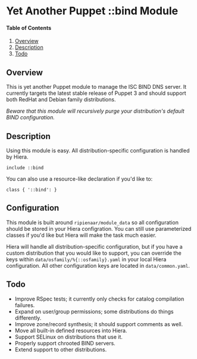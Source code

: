 # Yet Another Puppet ::bind Module

#### Table of Contents

 1. [Overview](#overview)
 2. [Description](#description)
 3. [Todo](#todo)

## Overview

This is yet another Puppet module to manage the ISC BIND DNS server. It currently targets the
latest stable release of Puppet 3 and should support both RedHat and Debian family distributions.

*Beware that this module will recursively purge your distribution's default BIND configuration.*

## Description

Using this module is easy. All distribution-specific configuration is handled by Hiera.

    include ::bind

You can also use a resource-like declaration if you'd like to:

    class { '::bind': }

## Configuration

This module is built around `ripienaar/module_data` so all configuration should be stored in your
Hiera configration. You can still use parameterized classes if you'd like but Hiera will make the
task much easier. 

Hiera will handle all distribution-specific configuration, but if you have a custom distribution
that you would like to support, you can override the keys within `data/osfamily/%{::osfamily}.yaml`
in your local Hiera configuration. All other configuration keys are located in `data/common.yaml`.

## Todo

 * Improve RSpec tests; it currently only checks for catalog compilation failures.
 * Expand on user/group permissions; some distributions do things differently.
 * Improve zone/record synthesis; it should support comments as well.
 * Move all built-in defined resources into Hiera.
 * Support SELinux on distributions that use it.
 * Properly support chrooted BIND servers.
 * Extend support to other distributions.


